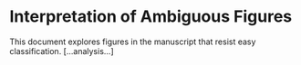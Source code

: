# Interpretation of Ambiguous Figures
This document explores figures in the manuscript that resist easy classification.
[...analysis...]